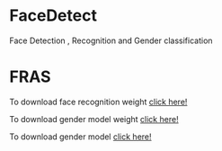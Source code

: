 # FaceDetect
Face Detection , Recognition and Gender classification
<h1>FRAS</h1>

<!--https://drive.google.com/file/d/1CPSeum3HpopfomUEK1gybeuIVoeJT_Eo/view-->

<!--gender model ->  https://drive.google.com/file/d/1rmudQY5vgUGjTk4s0LcUyLjX_OktFB_a/view?usp=sharing-->

<!--gender weight -> https://drive.google.com/file/d/1SXpA6Tu9rWeZJAxkP-GOIDOBs9oynSUi/view?usp=sharing-->

To download face recognition weight <a href= "https://drive.google.com/file/d/1CPSeum3HpopfomUEK1gybeuIVoeJT_Eo/view">click here!</a>

To download gender model weight <a href = "https://drive.google.com/file/d/1SXpA6Tu9rWeZJAxkP-GOIDOBs9oynSUi/view?usp=sharing">click here!</a><br>

To download gender model <a href = "https://drive.google.com/file/d/1rmudQY5vgUGjTk4s0LcUyLjX_OktFB_a/view?usp=sharing">click here!</a>
